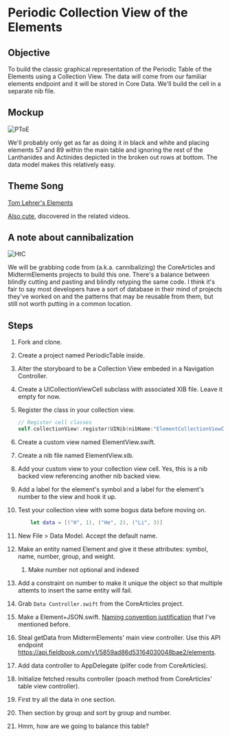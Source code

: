 # Periodic Collection View of the Elements

## Objective

To build the classic graphical representation of the Periodic Table of the Elements
using a Collection View. The data will come from our familiar elements endpoint and
it will be stored in Core Data. We'll build the cell in a separate nib file.

## Mockup

![PToE](http://www.visionlearning.com/images/figure-images/52-a.jpg)

We'll probably only get as far as doing it in black and white and placing elements 57 and 89
within the main table and ignoring the rest of the Lanthanides and Actinides depicted in the broken 
out rows at bottom. The data model makes this
relatively easy. 

## Theme Song

[Tom Lehrer's Elements](https://www.youtube.com/watch?v=zGM-wSKFBpo)

[Also cute](https://www.youtube.com/watch?v=v1TfPDlA1xE), discovered in the related videos. 

## A note about cannibalization

![HtC](http://media.winnipegfreepress.com/images/4592857.jpg)

We will be grabbing code from (a.k.a. cannibalizing) the CoreArticles and MidtermElements
projects to build this one. There's a balance between blindly cutting and pasting and 
blindly retyping the same code. I think it's fair to say most developers have a sort of
database in their mind of projects they've worked on and the patterns that may be reusable
from them, but still not worth putting in a common location.

## Steps

1. Fork and clone.
1. Create a project named PeriodicTable inside.
1. Alter the storyboard to be a Collection View embeded in a Navigation Controller.
1. Create a UICollectionViewCell subclass with associated XIB file. Leave it empty for now.
1. Register the class in your collection view.

    ```swift
    // Register cell classes
    self.collectionView!.register(UINib(nibName:"ElementCollectionViewCell", bundle: nil), forCellWithReuseIdentifier: reuseIdentifier)
    ```
    
1. Create a custom view named ElementView.swift. 
1. Create a nib file named ElementView.xib.
1. Add your custom view to your collection view cell. Yes, this is a nib backed view referencing another
    nib backed view.
1. Add a label for the element's symbol and a label for the element's number to the view and hook it up.
1. Test your collection view with some bogus data before moving on.

    ```swift
        let data = [("H", 1), ("He", 2), ("Li", 3)]
    ```

1. New File > Data Model. Accept the default name.

1. Make an entity named Element and give it these attributes: symbol, name, number, group, and weight.
    1. Make number not optional and indexed
1. Add a constraint on number to make it unique the object so that multiple attemts to insert the
    same entity will fail.
    
1. Grab ```Data Controller.swift``` from the CoreArticles project.

1. Make a Element+JSON.swift. [Naming convention justification](http://stackoverflow.com/questions/26319660/whats-the-best-practice-for-naming-swift-files-that-add-extensions-to-existing) that I've mentioned before. 

1. Steal getData from  MidtermElements' main view controller. Use this API endpoint https://api.fieldbook.com/v1/5859ad86d53164030048bae2/elements.

1. Add data controller to AppDelegate (pilfer code from CoreArticles).

1. Initialize fetched results controller (poach method from CoreArticles' table view controller).

1. First try all the data in one section.

1. Then section by group and sort by group and number.

1. Hmm, how are we going to balance this table?

